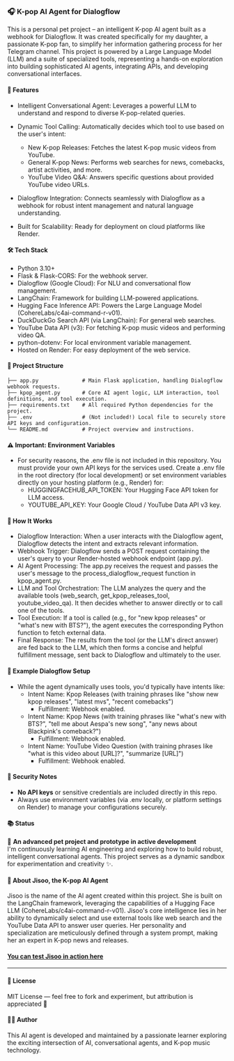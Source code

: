 ### 🎧 K-pop AI Agent for Dialogflow

This is a personal pet project – an intelligent K-pop AI agent built as a webhook for Dialogflow. It was created specifically for my daughter, a passionate K-pop fan, to simplify her information gathering process for her Telegram channel. This project is powered by a Large Language Model (LLM) and a suite of specialized tools, representing a hands-on exploration into building sophisticated AI agents, integrating APIs, and developing conversational interfaces.

#### 🚀 Features

- Intelligent Conversational Agent: Leverages a powerful LLM to understand and respond to diverse K-pop-related queries.
- Dynamic Tool Calling: Automatically decides which tool to use based on the user's intent:

    - New K-pop Releases: Fetches the latest K-pop music videos from YouTube.
    - General K-pop News: Performs web searches for news, comebacks, artist activities, and more.
    - YouTube Video Q&A: Answers specific questions about provided YouTube video URLs.

- Dialogflow Integration: Connects seamlessly with Dialogflow as a webhook for robust intent management and natural language understanding.
- Built for Scalability: Ready for deployment on cloud platforms like Render.

#### 🛠️ Tech Stack

- Python 3.10+
- Flask & Flask-CORS: For the webhook server.
- Dialogflow (Google Cloud): For NLU and conversational flow management.
- LangChain: Framework for building LLM-powered applications.
- Hugging Face Inference API: Powers the Large Language Model (CohereLabs/c4ai-command-r-v01).
- DuckDuckGo Search API (via LangChain): For general web searches.
- YouTube Data API (v3): For fetching K-pop music videos and performing video QA.
- python-dotenv: For local environment variable management.
- Hosted on Render: For easy deployment of the web service.

#### 📁 Project Structure

```
├── app.py              # Main Flask application, handling Dialogflow webhook requests.
├── kpop_agent.py       # Core AI agent logic, LLM interaction, tool definitions, and tool execution.
├── requirements.txt    # All required Python dependencies for the project.
├── .env                # (Not included!) Local file to securely store API keys and configuration.
└── README.md           # Project overview and instructions.
```

#### ⚠️ Important: Environment Variables

- For security reasons, the .env file is not included in this repository. You must provide your own API keys for the services used.
Create a .env file in the root directory (for local development) or set environment variables directly on your hosting platform (e.g., Render) for:
    - HUGGINGFACEHUB_API_TOKEN: Your Hugging Face API token for LLM access.
    - YOUTUBE_API_KEY: Your Google Cloud / YouTube Data API v3 key.

#### 📡 How It Works

- Dialogflow Interaction: When a user interacts with the Dialogflow agent, Dialogflow detects the intent and extracts relevant information.
- Webhook Trigger: Dialogflow sends a POST request containing the user's query to your Render-hosted webhook endpoint (app.py).
- AI Agent Processing: The app.py receives the request and passes the user's message to the process_dialogflow_request function in kpop_agent.py.
- LLM and Tool Orchestration: The LLM analyzes the query and the available tools (web_search, get_kpop_releases_tool, youtube_video_qa). It then decides whether to answer directly or to call one of the tools.
- Tool Execution: If a tool is called (e.g., for "new kpop releases" or "what's new with BTS?"), the agent executes the corresponding Python function to fetch external data.
- Final Response: The results from the tool (or the LLM's direct answer) are fed back to the LLM, which then forms a concise and helpful fulfillment message, sent back to Dialogflow and ultimately to the user.

#### 🧪 Example Dialogflow Setup

- While the agent dynamically uses tools, you'd typically have intents like:
    - Intent Name: Kpop Releases (with training phrases like "show new kpop releases", "latest mvs", "recent comebacks")
        - Fulfillment: Webhook enabled.
    - Intent Name: Kpop News (with training phrases like "what's new with BTS?", "tell me about Aespa's new song", "any news about Blackpink's comeback?")
        - Fulfillment: Webhook enabled.
    - Intent Name: YouTube Video Question (with training phrases like "what is this video about [URL]?", "summarize [URL]")
        - Fulfillment: Webhook enabled.

#### 🔐 Security Notes

- **No API keys** or sensitive credentials are included directly in this repo.
- Always use environment variables (via .env locally, or platform settings on Render) to manage your configurations securely.

#### 📚 Status

📌 **An advanced pet project and prototype in active development**  
I'm continuously learning AI engineering and exploring how to build robust, intelligent conversational agents. This project serves as a dynamic sandbox for experimentation and creativity ✨.

#### 🤖 About Jisoo, the K-pop AI Agent

Jisoo is the name of the AI agent created within this project. She is built on the LangChain framework, leveraging the capabilities of a Hugging Face LLM (CohereLabs/c4ai-command-r-v01). Jisoo's core intelligence lies in her ability to dynamically select and use external tools like web search and the YouTube Data API to answer user queries. Her personality and specialization are meticulously defined through a system prompt, making her an expert in K-pop news and releases.

#### [You can test Jisoo in action here](https://huggingface.co/spaces/HannaHrekova/Agent_for_finding_new_releases)

---

#### 📃 License

MIT License — feel free to fork and experiment, but attribution is appreciated 🙏

#### 🙋‍♀️ Author

This AI agent is developed and maintained by a passionate learner exploring the exciting intersection of AI, conversational agents, and K-pop music technology.

